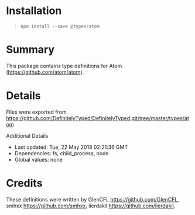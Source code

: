 # Installation
> `npm install --save @types/atom`

# Summary
This package contains type definitions for Atom (https://github.com/atom/atom).

# Details
Files were exported from https://github.com/DefinitelyTyped/DefinitelyTyped.git/tree/master/types/atom

Additional Details
 * Last updated: Tue, 22 May 2018 02:21:36 GMT
 * Dependencies: fs, child_process, node
 * Global values: none

# Credits
These definitions were written by GlenCFL <https://github.com/GlenCFL>, smhxx <https://github.com/smhxx>, lierdakil <https://github.com/lierdakil>.
